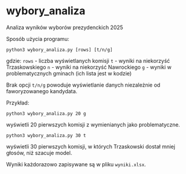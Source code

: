 # wybory_analiza
Analiza wyników wyborów prezydenckich 2025

Sposób użycia programu:
```
python3 wybory_analiza.py [rows] [t/n/g]
```
gdzie: 
`rows` - liczba wyświetlanych komisji
`t` - wyniki na niekorzyść Trzaskowskiego
`n` - wyniki na niekorzyść Nawrockiego
`g` - wyniki w problematycznych gminach (ich lista jest w kodzie)

Brak opcji `t/n/g` powoduje wyświetlanie danych niezależnie od faworyzowanego kandydata.

Przykład:
```
python3 wybory_analiza.py 20 g
```
wyświetli 20 pierwszych komisji z wymienianych jako problematyczne.

```
python3 wybory_analiza.py 30 t
```
wyświetli 30 pierwszych komisji, w których Trzaskowski dostał mniej głosów, niż szacuje model.

Wyniki każdorazowo zapisywane są w pliku `wyniki.xlsx`.
